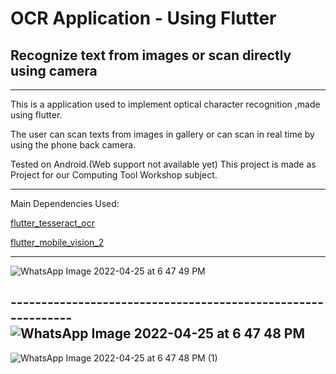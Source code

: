 # OCR Application - Using Flutter 

## Recognize text from images or scan directly using camera

-------------------------------------------------------------------------------------------------

This is a application used to implement optical character recognition ,made using flutter.

The user can scan texts from images in gallery or can scan in real time by using the phone back camera.

Tested on Android.(Web support not available yet)
This project is made as Project for our Computing Tool Workshop subject.


-------------------------------------------------------------------------------------------


Main Dependencies Used:

[flutter_tesseract_ocr ](https://pub.dev/packages/flutter_tesseract_ocr)

[flutter_mobile_vision_2](https://pub.dev/packages/flutter_mobile_vision_2)



------------------------------------------------------------------------------------

![WhatsApp Image 2022-04-25 at 6 47 49 PM](https://user-images.githubusercontent.com/92626479/165097026-6b754fda-c939-4b3a-8067-45019a9438c7.jpeg)


-------------------------------------------------------------![WhatsApp Image 2022-04-25 at 6 47 48 PM](https://user-images.githubusercontent.com/92626479/165097060-329a6444-4db0-4c64-85f4-f40406fe78bf.jpeg)
------------------------
![WhatsApp Image 2022-04-25 at 6 47 48 PM (1)](https://user-images.githubusercontent.com/92626479/165097047-2edff181-31c3-4b46-aa53-05bbcfb42923.jpeg)
